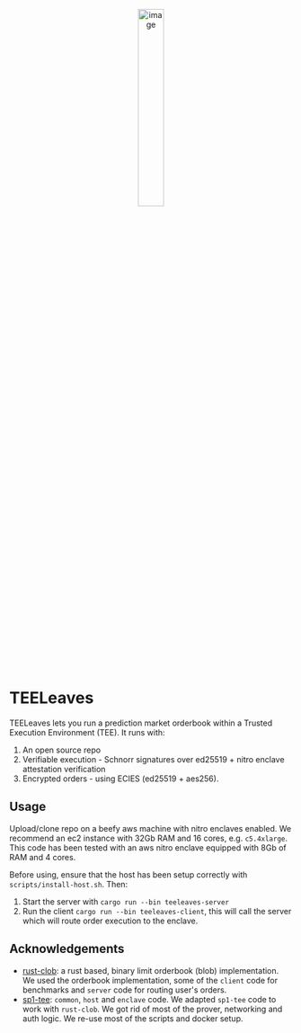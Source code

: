 <p align="center">
  <img alt="image" src="https://github.com/user-attachments/assets/cf2072b0-9e35-4591-94e7-a239ec060cd4" width="30%" height="30%" />
</p>

# TEELeaves

TEELeaves lets you run a prediction market orderbook within a Trusted Execution Environment (TEE). It runs with:

1. An open source repo
2. Verifiable execution - Schnorr signatures over ed25519 + nitro enclave attestation verification
3. Encrypted orders - using ECIES (ed25519 + aes256).

## Usage

Upload/clone repo on a beefy aws machine with nitro enclaves enabled. We recommend an ec2 instance with 32Gb RAM and 16 cores, e.g. `c5.4xlarge`. This code has been tested with an aws nitro enclave equipped with 8Gb of RAM and 4 cores. 

Before using, ensure that the host has been setup correctly with `scripts/install-host.sh`. Then:

1. Start the server with `cargo run --bin teeleaves-server`
2. Run the client `cargo run --bin teeleaves-client`, this will call the server which will route order execution to the enclave.

## Acknowledgements

- [rust-clob](https://github.com/dmpierre/rust-clob): a rust based, binary limit orderbook (blob) implementation. We used the orderbook implementation, some of the `client` code for benchmarks and `server` code for routing user's orders.
- [sp1-tee](https://github.com/succinctlabs/sp1-tee/tree/main): `common`, `host` and `enclave` code. We adapted `sp1-tee` code to work with `rust-clob`. We got rid of most of the prover, networking and auth logic. We re-use most of the scripts and docker setup.
